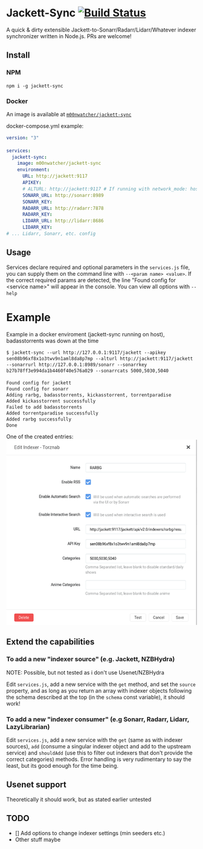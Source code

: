 # Jackett-Sync [![Build Status](https://travis-ci.com/lmarianski/jackett-sync.svg?branch=master)](https://travis-ci.com/lmarianski/jackett-sync)

A quick & dirty extensible Jackett-to-Sonarr/Radarr/Lidarr/Whatever indexer synchronizer written in Node.js. PRs are welcome!

## Install
### NPM
```
npm i -g jackett-sync
```
### Docker
An image is available at [`m00nwatcher/jackett-sync`](https://hub.docker.com/repository/docker/m00nwatcher/jackett-sync)

docker-compose.yml example:
```yml
version: "3"

services:
  jackett-sync:
    image: m00nwatcher/jackett-sync
    environment:
      URL: http://jackett:9117
      APIKEY: 
      # ALTURL: http://jackett:9117 # If running with network_mode: host, like in ./docker/docker-compose.yml
      SONARR_URL: http://sonarr:8989
      SONARR_KEY: 
      RADARR_URL: http://radarr:7878
      RADARR_KEY: 
      LIDARR_URL: http://lidarr:8686
      LIDARR_KEY:     
# ... Lidarr, Sonarr, etc. config
```

## Usage
Services declare required and optional parameters in the `services.js` file, you can supply them on the command line with `--<param name> <value>`. If the correct required params are detected, the line "Found config for \<service name>" will appear in the console. You can view all options with `--help`

# Example
Example in a docker enviroment (jackett-sync running on host), badasstorrents was down at the time
```
$ jackett-sync --url http://127.0.0.1:9117/jackett --apikey sen08b96xf8x1o3twv9n1aml8da8p7mp --alturl http://jackett:9117/jackett --sonarrurl http://127.0.0.1:8989/sonarr --sonarrkey b27b78ff3e994da1b4460f40e576a029 --sonarrcats 5000,5030,5040

Found config for jackett
Found config for sonarr
Adding rarbg, badasstorrents, kickasstorrent, torrentparadise
Added kickasstorrent successfully
Failed to add badasstorrents
Added torrentparadise successfully
Added rarbg successfully
Done
```
One of the created entries:
![RARBG](./images/rarbg.png)

## Extend the capabilities

### To add a new "indexer source" (e.g. Jackett, NZBHydra)
NOTE: Possible, but not tested as i don't use Usenet/NZBHydra

Edit `services.js`, add a new service with the `get` method, and set the `source` property, and as long as you return an array with indexer objects following the schema described at the top (in the `schema` const variable), it should work!

### To add a new "indexer consumer" (e.g Sonarr, Radarr, Lidarr, LazyLibrarian)
Edit `services.js`, add a new service with the `get` (same as with indexer sources), `add` (consume a singular indexer object and add to the upstream service) and `shouldAdd` (use this to filter out indexers that don't provide the correct categories) methods.
Error handling is very rudimentary to say the least, but its good enough for the time being.

## Usenet support
Theoretically it should work, but as stated earlier untested

## TODO

- [] Add options to change indexer settings (min seeders etc.)
- Other stuff maybe